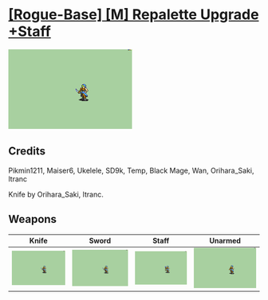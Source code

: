 # [\[Rogue-Base\] \[M\] Repalette Upgrade +Staff](./)

<img src="./1.%20Knife/Knife_000.png" alt="[Rogue-Base] [M] Repalette Upgrade +Staff standing" />

## Credits

Pikmin1211, Maiser6, Ukelele, SD9k, Temp, Black Mage, Wan, Orihara_Saki, ltranc

Knife by Orihara_Saki, ltranc.

## Weapons


|Knife |Sword |Staff |Unarmed |
|  :---: | :---: | :---: | :---: |
| <img alt="Knife animation" src="./1.%20Knife/Knife.gif" /> | <img alt="Sword animation" src="./1.%20Sword/Sword.gif" /> | <img alt="Staff animation" src="./7.%20Staff/Staff.gif" /> | <img alt="Unarmed animation" src="./8.%20Unarmed/Unarmed.gif" /> |
